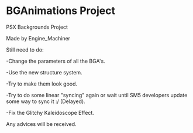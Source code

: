 # BGAnimations Project
PSX Backgrounds Project

Made by Engine_Machiner

Still need to do:

-Change the parameters of all the BGA's.

-Use the new structure system.

-Try to make them look good.

-Try to do some linear "syncing" again or wait until SM5 developers update some way to sync it :/ (Delayed).

-Fix the Glitchy Kaleidoscope Effect.

Any advices will be received.
